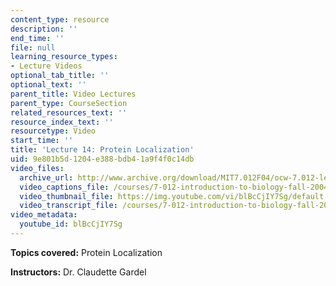 ```yaml
---
content_type: resource
description: ''
end_time: ''
file: null
learning_resource_types:
- Lecture Videos
optional_tab_title: ''
optional_text: ''
parent_title: Video Lectures
parent_type: CourseSection
related_resources_text: ''
resource_index_text: ''
resourcetype: Video
start_time: ''
title: 'Lecture 14: Protein Localization'
uid: 9e801b5d-1204-e388-bdb4-1a9f4f0c14db
video_files:
  archive_url: http://www.archive.org/download/MIT7.012F04/ocw-7.012-lec14-13oct2004-220k.mp4
  video_captions_file: /courses/7-012-introduction-to-biology-fall-2004/51a09b32ed1c5af396931fce6e1c49a7_blBcCjIY7Sg.vtt
  video_thumbnail_file: https://img.youtube.com/vi/blBcCjIY7Sg/default.jpg
  video_transcript_file: /courses/7-012-introduction-to-biology-fall-2004/90657fc47d9d74f43e6de20077a12073_blBcCjIY7Sg.pdf
video_metadata:
  youtube_id: blBcCjIY7Sg
---
```


**Topics covered:** Protein Localization

**Instructors:** Dr. Claudette Gardel
